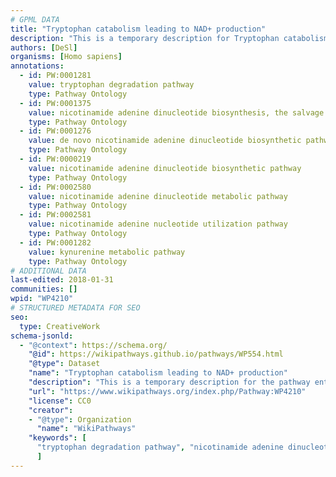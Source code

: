```yaml
---
# GPML DATA
title: "Tryptophan catabolism leading to NAD+ production"
description: "This is a temporary description for Tryptophan catabolism leading to NAD+ production"
authors: [DeSl]
organisms: [Homo sapiens]
annotations:
  - id: PW:0001281
    value: tryptophan degradation pathway
    type: Pathway Ontology
  - id: PW:0001375
    value: nicotinamide adenine dinucleotide biosynthesis, the salvage pathway
    type: Pathway Ontology
  - id: PW:0001276
    value: de novo nicotinamide adenine dinucleotide biosynthetic pathway
    type: Pathway Ontology
  - id: PW:0000219
    value: nicotinamide adenine dinucleotide biosynthetic pathway
    type: Pathway Ontology
  - id: PW:0002580
    value: nicotinamide adenine dinucleotide metabolic pathway
    type: Pathway Ontology
  - id: PW:0002581
    value: nicotinamide adenine nucleotide utilization pathway
    type: Pathway Ontology
  - id: PW:0001282
    value: kynurenine metabolic pathway
    type: Pathway Ontology
# ADDITIONAL DATA
last-edited: 2018-01-31
communities: []
wpid: "WP4210"
# STRUCTURED METADATA FOR SEO
seo:
  type: CreativeWork
schema-jsonld:
  - "@context": https://schema.org/
    "@id": https://wikipathways.github.io/pathways/WP554.html
    "@type": Dataset
    "name": "Tryptophan catabolism leading to NAD+ production"
    "description": "This is a temporary description for the pathway entitled: Tryptophan catabolism leading to NAD+ production"
    "url": "https://www.wikipathways.org/index.php/Pathway:WP4210"
    "license": CC0
    "creator":
    - "@type": Organization
      "name": "WikiPathways"
    "keywords": [
      "tryptophan degradation pathway", "nicotinamide adenine dinucleotide biosynthesis, the salvage pathway", "de novo nicotinamide adenine dinucleotide biosynthetic pathway", "nicotinamide adenine dinucleotide biosynthetic pathway", "nicotinamide adenine dinucleotide metabolic pathway", "nicotinamide adenine nucleotide utilization pathway", "kynurenine metabolic pathway",
      ]
---
```

